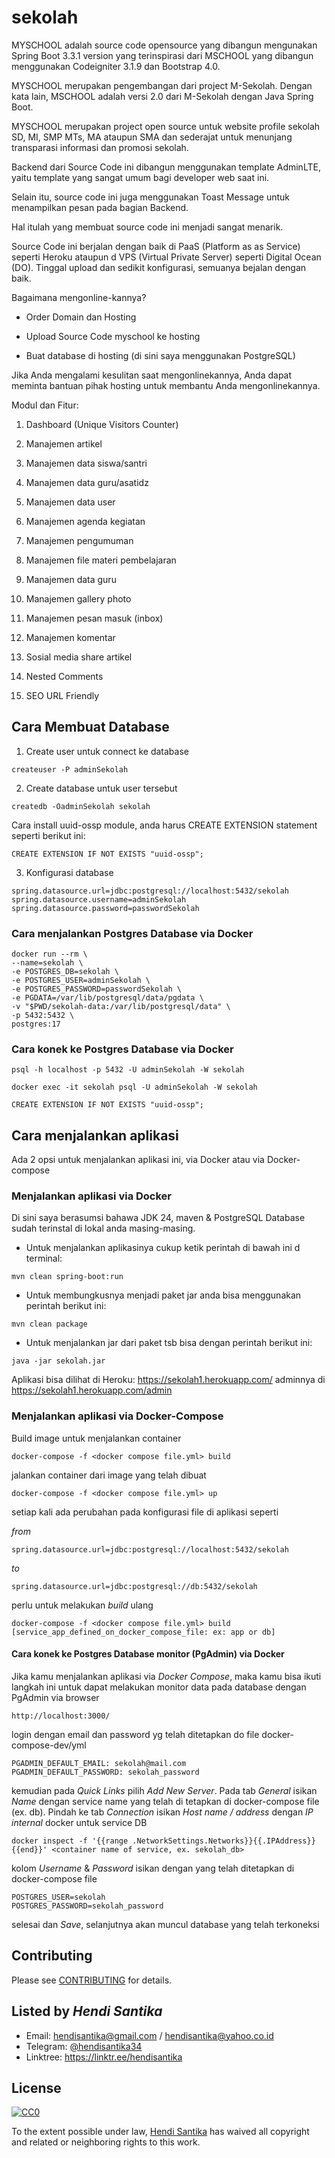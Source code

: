 # sekolah

MYSCHOOL adalah source code opensource yang dibangun mengunakan Spring Boot 3.3.1 version yang terinspirasi dari MSCHOOL
yang dibangun menggunakan Codeigniter 3.1.9 dan Bootstrap 4.0.

MYSCHOOL merupakan pengembangan dari project M-Sekolah. Dengan kata lain, MSCHOOL adalah versi 2.0 dari M-Sekolah dengan Java Spring Boot.

MYSCHOOL merupakan project open source untuk website profile sekolah SD, MI, SMP MTs, MA ataupun SMA dan sederajat untuk menunjang transparasi informasi dan promosi sekolah.

Backend dari Source Code ini dibangun menggunakan template AdminLTE, yaitu template yang sangat umum bagi developer web saat ini.

Selain itu, source code ini juga menggunakan Toast Message untuk menampilkan pesan pada bagian Backend.

Hal itulah yang membuat source code ini menjadi sangat menarik.

Source Code ini berjalan dengan baik di PaaS (Platform as as Service) seperti Heroku ataupun d VPS (Virtual Private
Server) seperti Digital Ocean (DO). Tinggal upload dan sedikit konfigurasi, semuanya bejalan dengan baik.

Bagaimana mengonline-kannya?

- Order Domain dan Hosting

- Upload Source Code myschool ke hosting

- Buat database di hosting (di sini saya menggunakan PostgreSQL)

Jika Anda mengalami kesulitan saat mengonlinekannya, Anda dapat meminta bantuan pihak hosting untuk membantu Anda mengonlinekannya.

Modul dan Fitur:

1. Dashboard (Unique Visitors Counter)

2. Manajemen artikel

3. Manajemen data siswa/santri

4. Manajemen data guru/asatidz

5. Manajemen data user

6. Manajemen agenda kegiatan

7. Manajemen pengumuman

8. Manajemen file materi pembelajaran

9. Manajemen data guru

10. Manajemen gallery photo

11. Manajemen pesan masuk (inbox)

12. Manajemen komentar

13. Sosial media share artikel

14. Nested Comments

15. SEO URL Friendly

## Cara Membuat Database

1. Create user untuk connect ke database

```
createuser -P adminSekolah
```

2. Create database untuk user tersebut

```
createdb -OadminSekolah sekolah
```

Cara install uuid-ossp module, anda harus CREATE EXTENSION statement seperti berikut ini:

```
CREATE EXTENSION IF NOT EXISTS "uuid-ossp";
```

3. Konfigurasi database

```
spring.datasource.url=jdbc:postgresql://localhost:5432/sekolah
spring.datasource.username=adminSekolah
spring.datasource.password=passwordSekolah
```

### Cara menjalankan Postgres Database via Docker

```
docker run --rm \
--name=sekolah \
-e POSTGRES_DB=sekolah \
-e POSTGRES_USER=adminSekolah \
-e POSTGRES_PASSWORD=passwordSekolah \
-e PGDATA=/var/lib/postgresql/data/pgdata \
-v "$PWD/sekolah-data:/var/lib/postgresql/data" \
-p 5432:5432 \
postgres:17
```

### Cara konek ke Postgres Database via Docker

```shell
psql -h localhost -p 5432 -U adminSekolah -W sekolah

docker exec -it sekolah psql -U adminSekolah -W sekolah

CREATE EXTENSION IF NOT EXISTS "uuid-ossp";
```

## Cara menjalankan aplikasi

Ada 2 opsi untuk menjalankan aplikasi ini, via Docker atau via Docker-compose

### Menjalankan aplikasi via Docker

Di sini saya berasumsi bahawa JDK 24, maven & PostgreSQL Database sudah terinstal di lokal anda masing-masing.

- Untuk menjalankan aplikasinya cukup ketik perintah di bawah ini d terminal:

```shell
mvn clean spring-boot:run
```

- Untuk membungkusnya menjadi paket jar anda bisa menggunakan perintah berikut ini:

```
mvn clean package
```

- Untuk menjalankan jar dari paket tsb bisa dengan perintah berikut ini:

```
java -jar sekolah.jar
```

Aplikasi bisa dilihat di Heroku: https://sekolah1.herokuapp.com/ adminnya di https://sekolah1.herokuapp.com/admin

### Menjalankan aplikasi via Docker-Compose

Build image untuk menjalankan container

```shell
docker-compose -f <docker compose file.yml> build
```

jalankan container dari image yang telah dibuat

```shell
docker-compose -f <docker compose file.yml> up
```

setiap kali ada perubahan pada konfigurasi file di aplikasi seperti

_from_

```shell
spring.datasource.url=jdbc:postgresql://localhost:5432/sekolah
```

_to_

```shell
spring.datasource.url=jdbc:postgresql://db:5432/sekolah
```

perlu untuk melakukan _build_ ulang

```shell
docker-compose -f <docker compose file.yml> build [service_app_defined_on_docker_compose_file: ex: app or db]
```

#### Cara konek ke Postgres Database monitor (PgAdmin) via Docker

Jika kamu menjalankan aplikasi via _Docker Compose_, maka kamu bisa ikuti langkah ini untuk dapat melakukan monitor data pada database dengan PgAdmin via browser

```shell
http://localhost:3000/
```

login dengan email dan password yg telah ditetapkan do file docker-compose-dev/yml

```shell
PGADMIN_DEFAULT_EMAIL: sekolah@mail.com
PGADMIN_DEFAULT_PASSWORD: sekolah_password
```

kemudian pada _Quick Links_ pilih _Add New Server_. Pada tab _General_ isikan _Name_ dengan service name yang telah di tetapkan di docker-compose file (ex. db).
Pindah ke tab _Connection_ isikan _Host name / address_ dengan _IP internal_ docker untuk service DB

```shell
docker inspect -f '{{range .NetworkSettings.Networks}}{{.IPAddress}}{{end}}' <container name of service, ex. sekolah_db>
```

kolom _Username_ & _Password_ isikan dengan yang telah ditetapkan di docker-compose file

```shell
POSTGRES_USER=sekolah
POSTGRES_PASSWORD=sekolah_password
```

selesai dan _Save_, selanjutnya akan muncul database yang telah terkoneksi

## Contributing

Please see [CONTRIBUTING](CONTRIBUTING.md) for details.

## Listed by _Hendi Santika_

- Email: hendisantika@gmail.com / hendisantika@yahoo.co.id
- Telegram: [@hendisantika34](https://t.me/hendisantika34)
- Linktree: https://linktr.ee/hendisantika

## License

[![CC0](https://i.creativecommons.org/p/zero/1.0/88x31.png)](https://creativecommons.org/publicdomain/zero/1.0/)

To the extent possible under law, [Hendi Santika](https://github.com/hendisantika) has waived all copyright and related or neighboring rights to this work.

